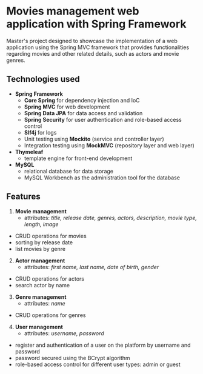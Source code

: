 # Movies management web application with Spring Framework
Master's project designed to showcase the implementation of a web application using the Spring MVC framework that provides functionalities regarding movies and other related details, such as actors and movie genres. 
## Technologies used
- **Spring Framework**
    - **Core Spring** for dependency injection and IoC
    - **Spring MVC** for web development
    - **Spring Data JPA** for data access and validation
    - **Spring Security** for user authentication and role-based access control
    - **Slf4j** for logs
    - Unit testing using **Mockito** (service and controller layer)
    - Integration testing using **MockMVC** (repository layer and web layer)
- **Thymeleaf**
    - template engine for front-end development
- **MySQL**
    - relational database for data storage
    - MySQL Workbench as the administration tool for the database
## Features
1. **Movie management**
   - attributes: _title, release date, genres, actors, description, movie type, length, image_
  - CRUD operations for movies
  - sorting by release date
  - list movies by genre
2. **Actor management**
    - attributes: _first name, last name, date of birth, gender_
  - CRUD operations for actors
  - search actor by name
3. **Genre management**
    - attributes: _name_
  - CRUD operations for genres
4. **User management**
    - attributes: _username, password_
  - register and authentication of a user on the platform by username and password
  - password secured using the BCrypt algorithm
  - role-based access control for different user types: admin or guest

